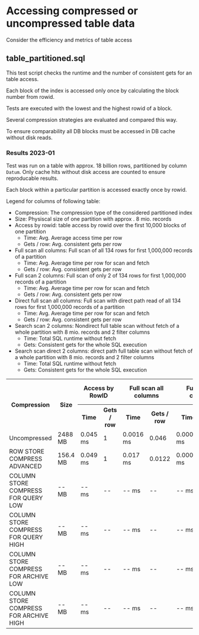 # Accessing compressed or uncompressed table data
Consider the efficiency and metrics of table access

## table_partitioned.sql
This test script checks the runtime and the number of consistent gets for an table access.

Each block of the index is accessed only once by calculating the block number from rowid.

Tests are executed with the lowest and the highest rowid of a block.

Several compression strategies are evaluated and compared this way.

To ensure comparability all DB blocks must be accessed in DB cache without disk reads.

### Results 2023-01
Test was run on a table with approx. 18 billion rows, partitioned by column ```Datum```.
Only cache hits without disk access are counted to ensure reproducable results.

Each block within a particular partition is accessed exactly once by rowid.

Legend  for columns of following table:
- Compression: The compression type of the considered partitioned index
- Size: Physiscal size of one partition with approx . 8 mio. records
- Access by rowid: table access by rowid over the first 10,000 blocks of one partition
  - Time: Avg. Average access time per row
  - Gets / row: Avg. consistent gets per row
- Full scan all columns: Full scan of all 134 rows for first 1,000,000 records of a partition   
    - Time: Avg. Average time per row for scan and fetch
    - Gets / row: Avg. consistent gets per row
- Full scan 2 columns: Full scan of only 2 of 134 rows for first 1,000,000 records of a partition
    - Time: Avg. Average time per row for scan and fetch
    - Gets / row: Avg. consistent gets per row
- Direct full scan all columns: Full scan with direct path read of all 134 rows for first 1,000,000 records of a partition
    - Time: Avg. Average time per row for scan and fetch
    - Gets / row: Avg. consistent gets per row
- Search scan 2 columns: Nondirect full table scan without fetch of a whole partition with 8 mio. records and 2 filter columns
  - Time: Total SQL runtime without fetch
  - Gets: Consistent gets for the whole SQL execution
- Search scan direct 2 columns: direct path full table scan without fetch of a whole partition with 8 mio. records and 2 filter columns
    - Time: Total SQL runtime without fetch
    - Gets: Consistent gets for the whole SQL execution

<table>
    <tr>
        <th rowspan="2">Compression</th>
        <th rowspan="2">Size</th>
        <th colspan="2">Access by RowID</th>
        <th colspan="2">Full scan all columns</th>
        <th colspan="2">Full scan 2 columns</th>
        <th colspan="2">Direct full scan all columns</th>
        <th colspan="2">Search scan 2 columns</th>
        <th colspan="2">Search scan direct 2 columns</th>
    </tr>
    <tr>
        <th>Time</th>
        <th>Gets / row</th>
        <th>Time</th>
        <th>Gets / row</th>
        <th>Time</th>
        <th>Gets / row</th>
        <th>Time</th>
        <th>Gets / row</th>
        <th>Time</th>
        <th>Gets</th>
        <th>Time</th>
        <th>Gets</th>
    </tr>
    <tr>
        <td>Uncompressed</td>
        <td>2488 MB</td>
        <td>0.045 ms</td>
        <td>1</td>
        <td>0.0016 ms</td>
        <td>0.046</td>
        <td>0.00069 ms</td>
        <td>0.046</td>
        <td>0.014 ms</td>
        <td>0.036</td>
        <td>1008 ms</td>
        <td>317666</td>
        <td>207 ms</td>
        <td>317804</td>
    </tr>
    <tr>
        <td>ROW STORE COMPRESS ADVANCED</td>
        <td>156.4 MB</td>
        <td>0.049 ms</td>
        <td>1</td>
        <td>0.017 ms</td>
        <td>0.0122</td>
        <td>0.0008 ms</td>
        <td>0.0122</td>
        <td>0.014 ms</td>
        <td>0.0023</td>
        <td>433 ms</td>
        <td>19855</td>
        <td>227 ms</td>
        <td>20017</td>
    </tr>
    <tr>
        <td>COLUMN STORE COMPRESS FOR QUERY LOW</td>
        <td>-- MB</td>
        <td>-- ms</td>
        <td>--</td>
        <td>-- ms</td>
        <td>--</td>
        <td>-- ms</td>
        <td>--</td>
        <td>-- ms</td>
        <td>--</td>
        <td>-- ms</td>
        <td>--</td>
        <td>-- ms</td>
        <td>--</td>
    </tr>
    <tr>
        <td>COLUMN STORE COMPRESS FOR QUERY HIGH</td>
        <td>-- MB</td>
        <td>-- ms</td>
        <td>--</td>
        <td>-- ms</td>
        <td>--</td>
        <td>-- ms</td>
        <td>--</td>
        <td>-- ms</td>
        <td>--</td>
        <td>-- ms</td>
        <td>--</td>
        <td>-- ms</td>
        <td>--</td>
    </tr>
    <tr>
        <td>COLUMN STORE COMPRESS FOR ARCHIVE LOW</td>
        <td>-- MB</td>
        <td>-- ms</td>
        <td>--</td>
        <td>-- ms</td>
        <td>--</td>
        <td>-- ms</td>
        <td>--</td>
        <td>-- ms</td>
        <td>--</td>
        <td>-- ms</td>
        <td>--</td>
        <td>-- ms</td>
        <td>--</td>
    </tr>
    <tr>
        <td>COLUMN STORE COMPRESS FOR ARCHIVE HIGH</td>
        <td>-- MB</td>
        <td>-- ms</td>
        <td>--</td>
        <td>-- ms</td>
        <td>--</td>
        <td>-- ms</td>
        <td>--</td>
        <td>-- ms</td>
        <td>--</td>
        <td>-- ms</td>
        <td>--</td>
        <td>-- ms</td>
        <td>--</td>
    </tr>
</table>

